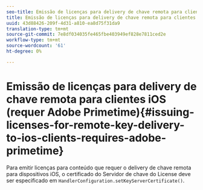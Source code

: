 ```yaml
---
seo-title: Emissão de licenças para delivery de chave remota para clientes iOS (requer Adobe Primetime)
title: Emissão de licenças para delivery de chave remota para clientes iOS (requer Adobe Primetime)
uuid: 43d88426-209f-4d31-a810-ea8d75f31da9
translation-type: tm+mt
source-git-commit: 7e8df034035fe465fbe403949ef828e7811ced2e
workflow-type: tm+mt
source-wordcount: '61'
ht-degree: 0%

---
```



# Emissão de licenças para delivery de chave remota para clientes iOS (requer Adobe Primetime){#issuing-licenses-for-remote-key-delivery-to-ios-clients-requires-adobe-primetime}

Para emitir licenças para conteúdo que requer o delivery de chave remota para dispositivos iOS, o certificado do Servidor de chave do License deve ser especificado em `HandlerConfiguration.setKeyServerCertificate()`.
